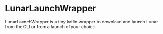 # LunarLaunchWrapper

LunarLaunchWrapper is a tiny kotlin wrapper to download and launch Lunar from the CLI or from a launch of your choice.
